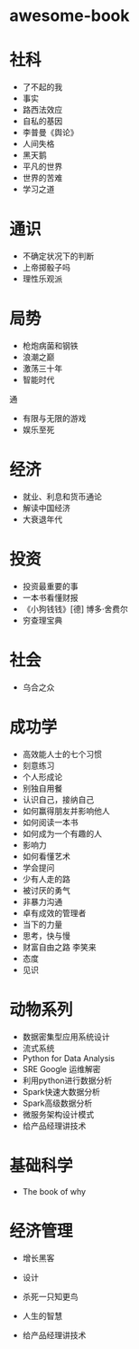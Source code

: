# awesome-book

# 社科
* 了不起的我
* 事实
* 路西法效应
* 自私的基因
* 李普曼《舆论》
* 人间失格
* 黑天鹅
* 平凡的世界
* 世界的苦难
* 学习之道


# 通识
* 不确定状况下的判断
* 上帝掷骰子吗
* 理性乐观派

# 局势
* 枪炮病菌和钢铁
* 浪潮之巅
* 激荡三十年
* 智能时代

通
* 有限与无限的游戏
* 娱乐至死

# 经济
* 就业、利息和货币通论
* 解读中国经济
* 大衰退年代

# 投资
* 投资最重要的事
* 一本书看懂财报
* 《小狗钱钱》[德] 博多·舍费尔
* 穷查理宝典

# 社会
* 乌合之众

# 成功学
* 高效能人士的七个习惯
* 刻意练习
* 个人形成论
* 别独自用餐
* 认识自己，接纳自己
* 如何赢得朋友并影响他人
* 如何阅读一本书
* 如何成为一个有趣的人
* 影响力
* 如何看懂艺术
* 学会提问
* 少有人走的路
* 被讨厌的勇气
* 非暴力沟通
* 卓有成效的管理者
* 当下的力量
* 思考，快与慢
* 财富自由之路 李笑来
* 态度
* 见识

# 动物系列
* 数据密集型应用系统设计
* 流式系统
* Python for Data Analysis
* SRE Google 运维解密
* 利用python进行数据分析
* Spark快速大数据分析
* Spark高级数据分析
* 微服务架构设计模式
* 给产品经理讲技术

# 基础科学
* The book of why

# 经济管理
* 增长黑客
* 设计

* 杀死一只知更鸟
* 人生的智慧
* 给产品经理讲技术
